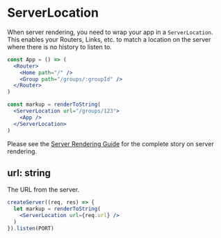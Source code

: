 # ServerLocation

When server rendering, you need to wrap your app in a `ServerLocation`. This enables your Routers, Links, etc. to match a location on the server where there is no history to listen to.

```jsx
const App = () => (
  <Router>
    <Home path="/" />
    <Group path="/groups/:groupId" />
  </Router>
)

const markup = renderToString(
  <ServerLocation url="/groups/123">
    <App />
  </ServerLocation>
)
```

Please see the [Server Rendering Guide](../server-rendering) for the complete story on server rendering.

## url: string

The URL from the server.

```jsx
createServer((req, res) => {
  let markup = renderToString(
    <ServerLocation url={req.url} />
  )
}).listen(PORT)
```
